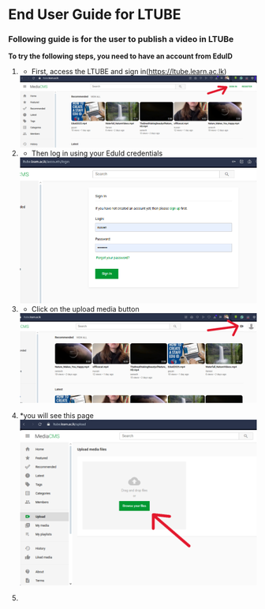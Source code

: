# End User Guide for LTUBE

### Following guide is for the user to publish a video in LTUBe

**To try the following steps, you need to have an account from EduID**
1. * First, access the LTUBE and sign in(https://ltube.learn.ac.lk)
   <img src="https://github.com/LEARN-LK/LTUBE/blob/main/images/000%20not%20signed%20in%20page.png">
   
2. * Then log in using your EduId credentials
   <img src="https://github.com/LEARN-LK/LTUBE/blob/main/images/001%20log%20in%20page.png">
   
4. * Click on the upload media button
   <img src="https://github.com/LEARN-LK/LTUBE/blob/main/images/002%20Click%20on%20Upload%20media%20button.png">
   
5. *you will see this page
   <img src="https://github.com/LEARN-LK/LTUBE/blob/main/images/003%20upload%20media%20page.png">
   
6. 

